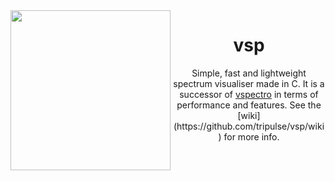 <img align=left height=256 src='https://i.imgur.com/ouAMP2B.png'/>
<h1 align=center>vsp</h1>
<p align=center>
  Simple, fast and lightweight spectrum visualiser made in C.
  It is a successor of <a href="https://github.com/tripulse/vspectro">vspectro</a>
  in terms of performance and features. See the [wiki](https://github.com/tripulse/vsp/wiki) for more info.
</p>
